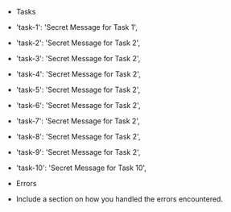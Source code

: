 - Tasks
 - 'task-1': 'Secret Message for Task 1',
 - 'task-2': 'Secret Message for Task 2',
 - 'task-3': 'Secret Message for Task 2',
 - 'task-4': 'Secret Message for Task 2',
 - 'task-5': 'Secret Message for Task 2',
 - 'task-6': 'Secret Message for Task 2',
 - 'task-7': 'Secret Message for Task 2',
 - 'task-8': 'Secret Message for Task 2',
 - 'task-9': 'Secret Message for Task 2',
 - 'task-10': 'Secret Message for Task 10',

- Errors
 - Include a section on how you handled the errors encountered.